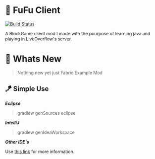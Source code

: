 # 🎡 FuFu Client

[![Build Status](https://github.com/IMXNOOBX/green-commits/workflows/ci/badge.svg?branch=master)](https://github.com/IMXNOOBX/green-commits/actions)

A BlockGame client mod I made with the pourpose of learning java and playing in LiveOverflow's server.

# 📣 Whats New

> Nothing new yet just Fabric Example Mod

## 🪁 Simple Use

***Eclipse***

> gradlew genSources eclipse

***IntelliJ***

> gradlew genIdeaWorkspace


***Other IDE's***

Use [this link](https://fabricmc.net/wiki/tutorial:setup) for more information.